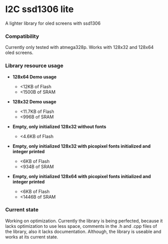 # I2C ssd1306 lite
 A lighter library for oled screens with ssd1306
 
### Compatibility
 Currently only tested with atmega328p. Works with 128x32 and 128x64 oled screens.
 
### Library resource usage
* **128x64 Demo usage**
  * <12KB of Flash
  * <1500B of SRAM

* **128x32 Demo usage**
  * <11.7KB of Flash
  * <996B of SRAM

* **Empty, only initialized 128x32 without fonts**
  * <4.6KB of Flash

*  **Empty, only initialized 128x32 with picopixel fonts initialized and integer printed**
   * <6KB of Flash
   * <934B of SRAM

*  **Empty, only initialized 128x64 with picopixel fonts initialized and integer printed**
   * <6KB of Flash
   * <1446B of SRAM


### Current state
 Working on optimization. Currently the library is being perfected, because it lacks optimization to use less space, comments in the .h and .cpp files of the library, also it lacks documentation. Although, the library is useable and works at its current state.
